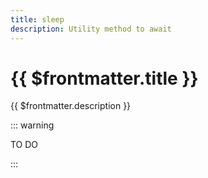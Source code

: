 ```yaml
---
title: sleep
description: Utility method to await
---
```


# {{ $frontmatter.title }}

{{ $frontmatter.description }}

::: warning

TO DO

:::
